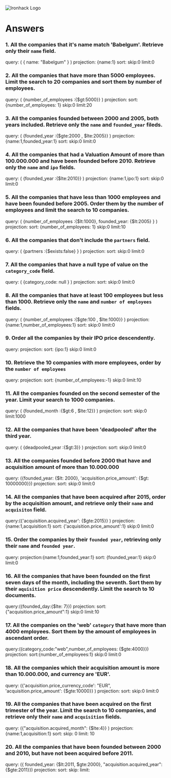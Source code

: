 ![Ironhack Logo](https://i.imgur.com/1QgrNNw.png)

# Answers

### 1. All the companies that it's name match 'Babelgum'. Retrieve only their `name` field.

query: ( { name: "Babelgum" } )
projection: {name:1}
sort:
skip:0
limit:0

### 2. All the companies that have more than 5000 employees. Limit the search to 20 companies and sort them by **number of employees**.

query: ( {number_of_employees :{$gt:5000}} )
projection:
sort: {number_of_employees: 1}
skip:0
limit:20

### 3. All the companies founded between 2000 and 2005, both years included. Retrieve only the `name` and `founded_year` fileds.

query: ( {founded_year :{$gte:2000 , $lte:2005}} )
projection: {name:1,founded_year:1}
sort:
skip:0
limit:0

### 4. All the companies that had a Valuation Amount of more than 100.000.000 and have been founded before 2010. Retrieve only the `name` and `ipo` fields.
 <!-- Còmo se obtiene el monto de valuación?, no se tiene ese campo!!!, ni tampoco el campo IPO-->
query: ( {founded_year :{$lte:2010}} )
projection: {name:1,ipo:1}
sort: 
skip:0
limit:0

### 5. All the companies that have less than 1000 employees and have been founded before 2005. Order them by the number of employees and limit the search to 10 companies.

query: ( {number_of_employees :{$lt:1000}, founded_year: {$lt:2005} } )
projection: 
sort: {number_of_employees: 1}
skip:0
limit:10

### 6. All the companies that don't include the `partners` field.

query: ( {partners :{$exists:false} } )
projection: 
sort:
skip:0
limit:0

### 7. All the companies that have a null type of value on the `category_code` field.

query: ( {category_code: null } )
projection: 
sort:
skip:0
limit:0


### 8. All the companies that have at least 100 employees but less than 1000. Retrieve only the `name` and `number of employees` fields.

query: ( {number_of_employees :{$gte:100 , $lte:1000}} )
projection: {name:1,number_of_employees:1}
sort: 
skip:0
limit:0


### 9. Order all the companies by their IPO price descendently.

query: 
projection: 
sort: {ipo:1}
skip:0
limit:0

### 10. Retrieve the 10 companies with more employees, order by the `number of employees`
query: 
projection: 
sort: {number_of_employees:-1}
skip:0
limit:10

### 11. All the companies founded on the second semester of the year. Limit your search to 1000 companies.

query: ( {founded_month :{$gt:6 , $lte:12}} )
projection: 
sort: 
skip:0
limit:1000


### 12. All the companies that have been 'deadpooled' after the third year.

query: ( {deadpooled_year :{$gt:3}} )
projection: 
sort: 
skip:0
limit:0

### 13. All the companies founded before 2000 that have and acquisition amount of more than 10.000.000

query: ({founded_year: {$lt: 2000}, 'acquisition.price_amount': {$gt: 10000000}})
projection:
sort:
skip:0
limit:0

### 14. All the companies that have been acquired after 2015, order by the acquisition amount, and retrieve only their `name` and `acquisiton` field.

query:({'acquisition.acquired_year': {$gte:2015}} )
projection: {name:1,acquisition:1}
sort: {'acquisition.price_amount':1}
skip:0
limit:0

### 15. Order the companies by their `founded year`, retrieving only their `name` and `founded year`.

query:
projection:{name:1,founded_year:1}
sort: {founded_year:1}
skip:0
limit:0

### 16. All the companies that have been founded on the first seven days of the month, including the seventh. Sort them by their `aquisition price` descendently. Limit the search to 10 documents.

query:({founded_day:{$lte: 7}})
projection:
sort: {"acquisition.price_amount":1}
skip:0
limit:10

### 17. All the companies on the 'web' `category` that have more than 4000 employees. Sort them by the amount of employees in ascendant order.

query:({category_code:"web",number_of_employees: {$gte:4000}})
projection:
sort:{number_of_employees:1}
skip:0
limit:0

### 18. All the companies which their acquisition amount is more than 10.000.000, and currency are 'EUR'.

query: ({'acquisition.price_currency_code': "EUR", 'acquisition.price_amount': {$gte:10000}} )
projection:
sort:
skip:0
limit:0

### 19. All the companies that have been acquired on the first trimester of the year. Limit the search to 10 companies, and retrieve only their `name` and `acquisition` fields.

query: ({"acquisition.acquired_month": {$lte:4}} )
projection: {name:1,acquisition:1}
sort: 
skip: 0
limit: 10

### 20. All the companies that have been founded between 2000 and 2010, but have not been acquired before 2011.

query: ({ founded_year: {$lt:2011, $gte:2000}, "acquisition.acquired_year":{$gte:2011}})
projection:
sort:
skip:
limit:
